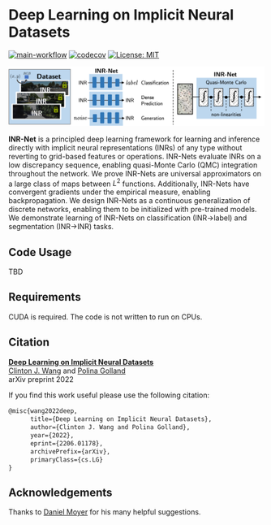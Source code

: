 # Deep Learning on Implicit Neural Datasets

[![main-workflow](https://github.com/clintonjwang/inrnet/actions/workflows/config.yml/badge.svg)](https://github.com/clintonjwang/inrnet/actions/workflows/config.yml)
[![codecov](https://codecov.io/gh/clintonjwang/inrnet/branch/main/graph/badge.svg?token=IEFLBO4XHF)](https://codecov.io/gh/clintonjwang/inrnet)
[![License: MIT](https://img.shields.io/badge/License-MIT-yellow.svg)](https://github.com/clintonjwang/inrnet/blob/main/LICENSE)

![INR-Nets learn directly from datasets of implicit neural representations](https://github.com/clintonjwang/inrnet/blob/main/teaser.png?raw=true)

**INR-Net** is a principled deep learning framework for learning and inference directly with implicit neural representations (INRs) of any type without reverting to grid-based features or operations. INR-Nets evaluate INRs on a low discrepancy sequence, enabling quasi-Monte Carlo (QMC) integration throughout the network. We prove INR-Nets are universal approximators on a large class of maps between $L^2$ functions. Additionally, INR-Nets have convergent gradients under the empirical measure, enabling backpropagation. We design INR-Nets as a continuous generalization of discrete networks, enabling them to be initialized with pre-trained models. We demonstrate learning of INR-Nets on classification (INR&rarr;label) and segmentation (INR&rarr;INR) tasks.


## Code Usage

TBD

## Requirements

CUDA is required. The code is not written to run on CPUs.

## Citation

**[Deep Learning on Implicit Neural Datasets](https://arxiv.org/abs/2206.01178)**<br>
[Clinton J. Wang](https://clintonjwang.github.io/) and [Polina Golland](https://people.csail.mit.edu/polina/)<br>
arXiv preprint 2022

If you find this work useful please use the following citation:
```
@misc{wang2022deep,
      title={Deep Learning on Implicit Neural Datasets}, 
      author={Clinton J. Wang and Polina Golland},
      year={2022},
      eprint={2206.01178},
      archivePrefix={arXiv},
      primaryClass={cs.LG}
}
```

## Acknowledgements

Thanks to [Daniel Moyer](https://dcmoyer.github.io/) for his many helpful suggestions.
